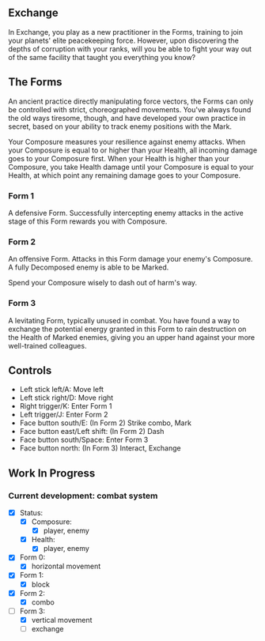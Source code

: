 ## Exchange

In Exchange, you play as a new practitioner in the Forms, training to join your planets' elite peacekeeping force. However, upon discovering the depths of corruption with your ranks, will you be able to fight your way out of the same facility that taught you everything you know?

## The Forms

An ancient practice directly manipulating force vectors, the Forms can only be controlled with strict, choreographed movements. You've always found the old ways tiresome, though, and have developed your own practice in secret, based on your ability to track enemy positions with the Mark.

Your Composure measures your resilience against enemy attacks. When your Composure is equal to or higher than your Health, all incoming damage goes to your Composure first. When your Health is higher than your Composure, you take Health damage until your Composure is equal to your Health, at which point any remaining damage goes to your Composure.

### Form 1

A defensive Form. Successfully intercepting enemy attacks in the active stage of this Form rewards you with Composure.

### Form 2

An offensive Form. Attacks in this Form damage your enemy's Composure. A fully Decomposed enemy is able to be Marked.

Spend your Composure wisely to dash out of harm's way.

### Form 3

A levitating Form, typically unused in combat. You have found a way to exchange the potential energy granted in this Form to rain destruction on the Health of Marked enemies, giving you an upper hand against your more well-trained colleagues.

## Controls

*   Left stick left/A: Move left
*   Left stick right/D: Move right
*   Right trigger/K: Enter Form 1
*   Left trigger/J: Enter Form 2
*   Face button south/E: (In Form 2) Strike combo, Mark
*   Face button east/Left shift: (In Form 2) Dash
*   Face button south/Space: Enter Form 3
*   Face button north: (In Form 3) Interact, Exchange 

## Work In Progress
### Current development: combat system
* [x] Status:
    * [x] Composure:
        * [x] player, enemy
    * [x] Health:
        * [x] player, enemy          
* [x] Form 0:
    * [x] horizontal movement
* [x] Form 1:
    * [x] block
* [x] Form 2:
    * [x] combo
* [ ] Form 3:
    * [x] vertical movement 
    * [ ] exchange
